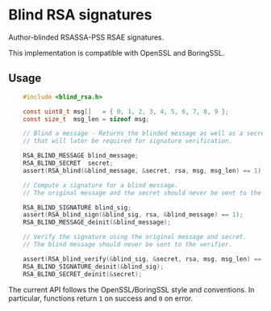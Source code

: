 # Blind RSA signatures

Author-blinded RSASSA-PSS RSAE signatures.

This implementation is compatible with OpenSSL and BoringSSL.

## Usage

```c
    #include <blind_rsa.h>

    const uint8_t msg[]   = { 0, 1, 2, 3, 4, 5, 6, 7, 8, 9 };
    const size_t  msg_len = sizeof msg;

    // Blind a message - Returns the blinded message as well as a secret
    // that will later be required for signature verification.

    RSA_BLIND_MESSAGE blind_message;
    RSA_BLIND_SECRET  secret;
    assert(RSA_blind(&blind_message, &secret, rsa, msg, msg_len) == 1);

    // Compute a signature for a blind message.
    // The original message and the secret should never be sent to the signer.

    RSA_BLIND_SIGNATURE blind_sig;
    assert(RSA_blind_sign(&blind_sig, rsa, &blind_message) == 1);
    RSA_BLIND_MESSAGE_deinit(&blind_message);

    // Verify the signature using the original message and secret.
    // The blind message should never be sent to the verifier.

    assert(RSA_blind_verify(&blind_sig, &secret, rsa, msg, msg_len) == 1);
    RSA_BLIND_SIGNATURE_deinit(&blind_sig);
    RSA_BLIND_SECRET_deinit(&secret);
```

The current API follows the OpenSSL/BoringSSL style and conventions. In particular, functions return `1` on success and `0` on error.
